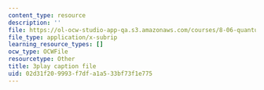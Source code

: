 ```yaml
---
content_type: resource
description: ''
file: https://ol-ocw-studio-app-qa.s3.amazonaws.com/courses/8-06-quantum-physics-iii-spring-2018/02d31f209993f7dfa1a533bf73f1e775_OyZbj4_P7JM.srt
file_type: application/x-subrip
learning_resource_types: []
ocw_type: OCWFile
resourcetype: Other
title: 3play caption file
uid: 02d31f20-9993-f7df-a1a5-33bf73f1e775
---
```


